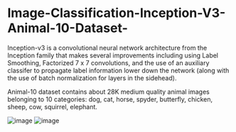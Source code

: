 # Image-Classification-Inception-V3-Animal-10-Dataset-

Inception-v3 is a convolutional neural network architecture from the Inception family that makes several improvements including using Label Smoothing, Factorized 7 x 7 convolutions, and the use of an auxiliary classifer to propagate label information lower down the network (along with the use of batch normalization for layers in the sidehead).


Animal-10 dataset contains about 28K medium quality animal images belonging to 10 categories: dog, cat, horse, spyder, butterfly, chicken, sheep, cow, squirrel, elephant.

![image](https://user-images.githubusercontent.com/61970194/103681787-1f219680-4fb2-11eb-9a79-91a3a77ec2d5.png)
![image](https://user-images.githubusercontent.com/61970194/103681873-3f515580-4fb2-11eb-8c6c-27128040d8db.png)
